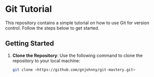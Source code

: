 # Git Tutorial
This repository contains a simple tutorial on how to use Git for version control. Follow the steps below to get started.
## Getting Started
1. **Clone the Repository**: Use the following command to clone the repository to your local machine:
   ```bash
   git clone <https://github.com/gnjohnny/git-mastery.git>
   ```